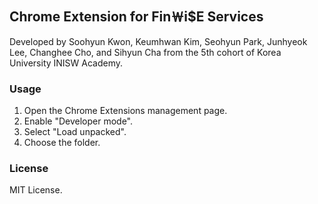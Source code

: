 ## Chrome Extension for Fin￦i$E Services
Developed by Soohyun Kwon, Keumhwan Kim, Seohyun Park, Junhyeok Lee, Changhee Cho, and Sihyun Cha from the 5th cohort of Korea University INISW Academy.

### Usage
1. Open the Chrome Extensions management page.
1. Enable "Developer mode".
1. Select "Load unpacked".
1. Choose the folder.

### License
MIT License.